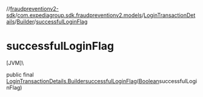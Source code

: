 //[fraudpreventionv2-sdk](../../../../index.md)/[com.expediagroup.sdk.fraudpreventionv2.models](../../index.md)/[LoginTransactionDetails](../index.md)/[Builder](index.md)/[successfulLoginFlag](successful-login-flag.md)

# successfulLoginFlag

[JVM]\

public final [LoginTransactionDetails.Builder](index.md)[successfulLoginFlag](successful-login-flag.md)([Boolean](https://docs.oracle.com/javase/8/docs/api/java/lang/Boolean.html)successfulLoginFlag)
